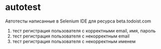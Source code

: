 # autotest

Автотесты написанные в Selenium IDE для ресурса beta.todoist.com

1) тест регистрация пользователя с корректными email, имя, пароль
2) тест регистрация пользователя с некорректным email
3) тест регистрация пользователя с некорректным именем
